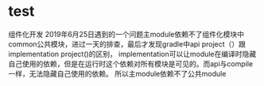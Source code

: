 # test
组件化开发
2019年6月25日遇到的一个问题主module依赖不了组件化模块中common公共模块，进过一天的排查，最后才发现gradle中api project（）跟implementation project()的区别，
implementation可以让module在编译时隐藏自己使用的依赖，但是在运行时这个依赖对所有模块是可见的。而api与compile一样，无法隐藏自己使用的依赖。
所以主module依赖不了公共module
